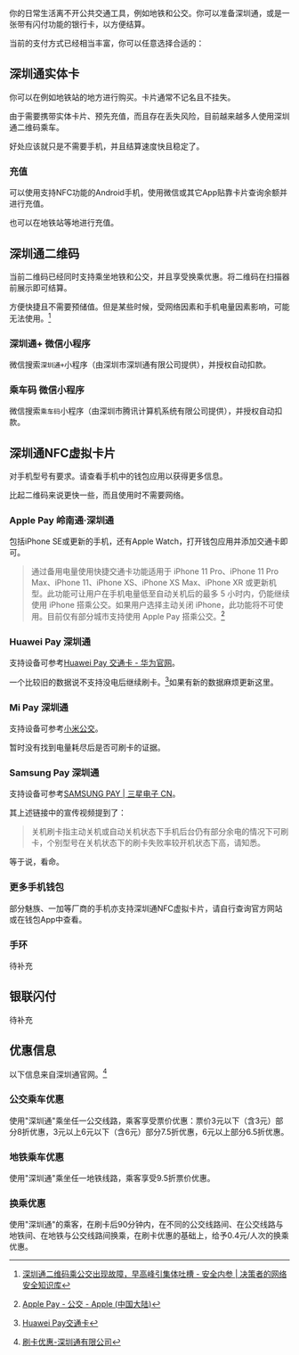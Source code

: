 你的日常生活离不开公共交通工具，例如地铁和公交。你可以准备深圳通，或是一张带有闪付功能的银行卡，以方便结算。

当前的支付方式已经相当丰富，你可以任意选择合适的：

## 深圳通实体卡
你可以在例如地铁站的地方进行购买。卡片通常不记名且不挂失。

由于需要携带实体卡片、预先充值，而且存在丢失风险，目前越来越多人使用深圳通二维码乘车。

好处应该就只是不需要手机，并且结算速度快且稳定了。

### 充值
可以使用支持NFC功能的Android手机，使用微信或其它App贴靠卡片查询余额并进行充值。

也可以在地铁站等地进行充值。

## 深圳通二维码
当前二维码已经同时支持乘坐地铁和公交，并且享受换乘优惠。将二维码在扫描器前展示即可结算。

方便快捷且不需要预储值。但是某些时候，受网络因素和手机电量因素影响，可能无法使用。[^1]

### 深圳通+ 微信小程序
微信搜索`深圳通+`小程序（由深圳市深圳通有限公司提供），并授权自动扣款。

### 乘车码 微信小程序
微信搜索`乘车码`小程序（由深圳市腾讯计算机系统有限公司提供），并授权自动扣款。

## 深圳通NFC虚拟卡片
对手机型号有要求。请查看手机中的钱包应用以获得更多信息。

比起二维码来说更快一些，而且使用时不需要网络。

### Apple Pay 岭南通·深圳通
包括iPhone SE或更新的手机，还有Apple Watch，打开钱包应用并添加交通卡即可。

> 通过备用电量使用快捷交通卡功能适用于 iPhone 11 Pro、iPhone 11 Pro Max、iPhone 11、iPhone XS、iPhone XS Max、iPhone XR 或更新机型。此功能可让用户在手机电量低至自动关机后的最多 5 小时内，仍能继续使用 iPhone 搭乘公交。如果用户选择主动关闭 iPhone，此功能将不可使用。目前仅有部分城市支持使用 Apple Pay 搭乘公交。[^2]

### Huawei Pay 深圳通
支持设备可参考[Huawei Pay 交通卡 - 华为官网](https://consumer.huawei.com/cn/mobileservices/wallet/huawei-pay/transcard/)。

一个比较旧的数据说不支持没电后继续刷卡。[^3]如果有新的数据麻烦更新这里。

### Mi Pay 深圳通
支持设备可参考[小米公交](https://gongjiao.mipay.com/)。

暂时没有找到电量耗尽后是否可刷卡的证据。

### Samsung Pay 深圳通
支持设备可参考[SAMSUNG PAY  | 三星电子 CN](https://www.samsung.com/cn/apps/samsung-pay/)。

其上述链接中的宣传视频提到了：

> 关机刷卡指主动关机或自动关机状态下手机后台仍有部分余电的情况下可刷卡，个别型号在关机状态下的刷卡失败率较开机状态下高，请知悉。

等于说，看命。

### 更多手机钱包
部分魅族、一加等厂商的手机亦支持深圳通NFC虚拟卡片，请自行查询官方网站或在钱包App中查看。

### 手环
待补充

## 银联闪付
待补充

## 优惠信息
以下信息来自深圳通官网。[^4]

### 公交乘车优惠
使用"深圳通"乘坐任一公交线路，乘客享受票价优惠：票价3元以下（含3元）部分8折优惠，3元以上6元以下（含6元）部分7.5折优惠，6元以上部分6.5折优惠。

### 地铁乘车优惠
使用"深圳通"乘坐任一地铁线路，乘客享受9.5折票价优惠。

### 换乘优惠
使用"深圳通"的乘客，在刷卡后90分钟内，在不同的公交线路间、在公交线路与地铁间、在地铁与公交线路间换乘，在刷卡优惠的基础上，给予0.4元/人次的换乘优惠。

[^1]: [深圳通二维码乘公交出现故障，早高峰引集体吐槽 - 安全内参 | 决策者的网络安全知识库](https://www.secrss.com/articles/8768)

[^2]: [Apple Pay - 公交 - Apple (中国大陆)](https://www.apple.com.cn/apple-pay/transit/)

[^3]: [Huawei Pay交通卡](https://pcpay.vmall.com/agreement/neophytic_guide/hwptransc_guide.html)

[^4]: [刷卡优惠-深圳通有限公司](https://www.shenzhentong.com/news/skyhui_101004003.html)

